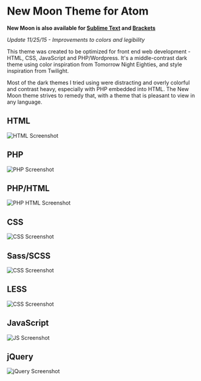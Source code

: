 New Moon Theme for Atom
===========================

**New Moon is also available for [Sublime Text](https://github.com/taniarascia/new-moon-sublime) and [Brackets](https://github.com/taniarascia/new-moon)**

*Update 11/25/15 - Improvements to colors and legibility*

This theme was created to be optimized for front end web development - HTML, CSS, JavaScript and PHP/Wordpress. It's a middle-contrast dark theme using color inspiration from Tomorrow Night Eighties, and style inspiration from Twilight.

Most of the dark themes I tried using were distracting and overly colorful and contrast heavy, especially with PHP embedded into HTML. The New Moon theme strives to remedy that, with a theme that is pleasant to view in any language.

## HTML
![HTML Screenshot](https://github.com/taniarascia/new-moon-atom-syntax/blob/master/images/html.png)

## PHP
![PHP Screenshot](https://github.com/taniarascia/new-moon-atom-syntax/blob/master/images/php.png)

## PHP/HTML
![PHP HTML Screenshot](https://github.com/taniarascia/new-moon-atom-syntax/blob/master/images/htmlphp.png)

## CSS
![CSS Screenshot](https://github.com/taniarascia/new-moon-atom-syntax/blob/master/images/css.png)

## Sass/SCSS
![CSS Screenshot](https://github.com/taniarascia/new-moon-atom-syntax/blob/master/images/scss.png)

## LESS
![CSS Screenshot](https://github.com/taniarascia/new-moon-atom-syntax/blob/master/images/less.png)

## JavaScript
![JS Screenshot](https://github.com/taniarascia/new-moon-atom-syntax/blob/master/images/js.png)

## jQuery
![jQuery Screenshot](https://github.com/taniarascia/new-moon-atom-syntax/blob/master/images/jquery.png)
